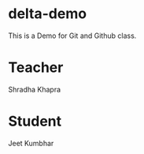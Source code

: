 # delta-demo
This is a Demo for Git and Github class.

# Teacher
Shradha Khapra

# Student
Jeet Kumbhar